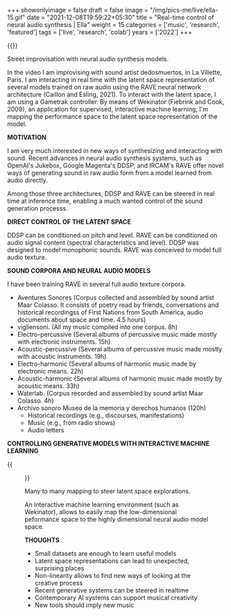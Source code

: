 +++
showonlyimage = false
draft = false
image = "/img/pics-me/live/ella-15.gif"
date = "2021-12-08T19:59:22+05:30"
title = "Real-time control of neural audio synthesis | Ella"
weight = 15
categories = ['music', 'research', 'featured']
tags = ['live', 'research', 'colab']
years = ['2022']
+++

<!--more-->

{{<youtube sGWzJ3-YuuU>}}
<div class="text-caption">Street improvisation with neural audio synthesis models.</div>


In the video I am improvising with sound artist dedosmuertos, in La Villette, Paris. I am interacting in real time with the latent space representation of several models trained on raw audio using the RAVE neural network architecture (Caillon and Esling, 2021). To interact with the latent space, I am using a Gametrak controller. By means of Wekinator (Fiebrink and Cook, 2009), an application for supervised, interactive machine learning, I'm mapping the performance space to the latent space representation of the model.

**MOTIVATION**

I am very much interested in new ways of synthesizing and interacting with sound. Recent advances in neural audio synthesis systems, such as OpenAI's Jukebox, Google Magenta's DDSP, and IRCAM's RAVE  offer novel ways of generating sound in raw audio form from a model learned from audio directly.

Among those three architectures, DDSP and RAVE can be steered in real time at inference time, enabling a much wanted control of the sound generation processs.

**DIRECT CONTROL OF THE LATENT SPACE**

DDSP can be conditioned on pitch and level. RAVE can be conditioned on audio signal content (spectral characteristics and level). DDSP was designed to model monophonic sounds. RAVE was conceived to model full audio texture.


**SOUND CORPORA AND NEURAL AUDIO MODELS**

I have been training RAVE in several full audio texture corpora. 

- Aventures Sonores (Corpus collected and assembled by sound artist Maar Colasso. It consists of poetry read by friends, conversations and historical recordingss of First Nations from South America, audio documents about space and time. 4.5 hours)
- vigliensoni. (All my music compiled into one corpus. 8h)
- Electro-percussive (Several albums of percussive music made mostly with electronic instruments. 15h)
- Acoustic-percussive (Several albums of percussive music made mostly with acoustic instruments. 19h)
- Electro-harmonic (Several albums of harmonic music made by electronic means. 22h)
- Acoustic-harmonic (Several albums of harmonic music made mostly by acoustic means. 33h)
- Waterlab. (Corpus recorded and assembled by sound artist Maar Colasso. 4h)
- Archivo sonoro Museo de la memoria y derechos humanos (120h)
    - Historical recordings (e.g., discourses, manifestations)
    - Music (e.g., from radio shows)
    - Audio letters 


**CONTROLLING GENERATIVE MODELS WITH INTERACTIVE MACHINE LEARNING**

{{<figure src="/img/papers/RAVE-IML-mapping.jpg" alt="CONTROLLING GENERATIVE MODELS WITH INTERACTIVE MACHINE LEARNING">}}
<div class="text-caption">Many to many mapping to steer latent space explorations.</div>


An interactive machine learning environment (such as Wekinator), allows to easily map the low-dimensional peformance space to the highly dimensional neural audio model space.



**THOUGHTS**

- Small datasets are enough to learn useful models
- Latent space representations can lead to unexpected, surprising places 
- Non-linearity allows to find new ways of looking at the creative process
- Recent generative systems can be steered in realtime 
- Contemporary AI systems can support musical creativity 
- New tools should imply new music




